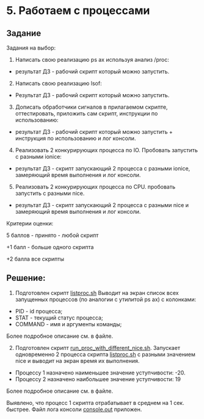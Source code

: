 # 5. Работаем с процессами
## Задание

Задания на выбор:
1) Написать свою реализацию ps ax используя анализ /proc:
- результат ДЗ - рабочий скрипт который можно запустить.
2) Написать свою реализацию lsof:
- Результат ДЗ - рабочий скрипт который можно запустить.
3) Дописать обработчики сигналов в прилагаемом скрипте, оттестировать, приложить сам скрипт, инструкции по использованию:
- результат ДЗ - рабочий скрипт который можно запустить + инструкция по использованию и лог консоли.
4) Реализовать 2 конкурирующих процесса по IO. Пробовать запустить с разными ionice:
- результат ДЗ - скрипт запускающий 2 процесса с разными ionice, замеряющий время выполнения и лог консоли.
5) Реализовать 2 конкурирующих процесса по CPU. пробовать запустить с разными nice.
- результат ДЗ - скрипт запускающий 2 процесса с разными nice и замеряющий время выполнения и лог консоли.

Критерии оценки:

5 баллов - принято - любой скрипт

+1 балл - больше одного скрипта

+2 балла все скрипты

## Решение:

1) Подготовлен скрипт [listproc.sh](listproc.sh) Выводит на экран список всех запущенных процессов (по аналогии с утилитой ps ax) с колонками:
- PID - id процесса;
- STAT - текущий статус процесса;
- COMMAND - имя и аргументы команды;  

Более подробное описание см. в файле.

2) Подготовлен скрипт [run_proc_with_different_nice.sh](run_proc_with_different_nice.sh). Запускает одновременно 2 процесса скрипта [listproc.sh](listproc.sh) с разными значением nice и выводит на экран время их выполнения.
- Процессу 1 назначено наименьшее значение уступчивости: -20. 
- Процессу 2 назначено наибольшее значение уступчивости: 19

Более подробное описание см. в файле.

Выявлено, что процесс 1 скрипта отрабатывает в среднем на 1 сек. быстрее.
Файл лога консоли [console.out](console.out) приложен.
